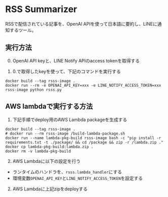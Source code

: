 # RSS Summarizer

RSSで配信されている記事を、OpenAI APIを使って日本語に要約し、LINEに通知するツール。

## 実行方法

0. OpenAI API keyと、LINE Notify APIのaccess tokenを取得する

1. 0.で取得したkeyを使って、下記のコマンドを実行する

```
docker build --tag rsss-image .
docker run --rm -e OPENAI_API_KEY=xxx -e LINE_NOTIFY_ACCESS_TOKEN=xxx rsss-image python rsss.py
```

## AWS lambdaで実行する方法

1. 下記手順でdeploy用のAWS Lambda packageを生成する

```
docker build --tag rsss-image .
# docker run --rm rsss-image /build-lambda-package.sh
docker run --name lambda-pkg-build rsss-image bash -c "pip install -r requirements.txt -t ./package/ && cd /package && zip -r /lambda.zip ."
docker cp lambda-pkg-build:lambda.zip .
docker rm -v lambda-pkg-build
```

2. AWS Lambdaに以下の設定を行う

- ランタイムのハンドラを、`rsss.lambda_handler`にする
- 環境変数`OPENAI_API_KEY`と`LINE_NOTIFY_ACCESS_TOKEN`を設定する

2. AWS Lambdaに上記zipをdeployする
